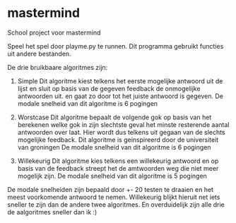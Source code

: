 # mastermind
School project voor mastermind

Speel het spel door playme.py te runnen.
Dit programma gebruikt functies uit andere bestanden.

De drie bruikbaare algoritmes zijn:

1. Simple
Dit algoritme kiest telkens het eerste mogelijke antwoord uit de lijst en sluit op basis van de gegeven feedback de onmogelijke antwoorden uit. en gaat zo door tot het juiste antwoord is gegeven.
De modale snelheid van dit algoritme is 6 pogingen

2. Worstcase
Dit algoritme bepaalt de volgende gok op basis van het berekenen welke gok in zijn slechtste geval het minste resterende aantal antwoorden over laat. Hier wordt dus telkens uit gegaan van de slechts mogelijke feedback. Dit algoritme is geinspireerd door de universiteit van groningen
De modale snelheid van dit algoritme is 6 pogingen

3. Willekeurig
Dit algoritme kies telkens een willekeurig antwoord en op basis van de feedback streept het de amtwoorden weg die niet meer mogelijk zijn.
De modale snelheid van dit algoritme is 5 pogingen


De modale snelheiden zijn bepaald door +- 20 testen te draaien en het meest voorkomende antwoord te nemen.
Willekeurig blijkt hieruit net iets sneller te zijn dan de andere twee algoritmes.
En overduidelijk zijn alle drie de aalgoritmes sneller dan ik :)